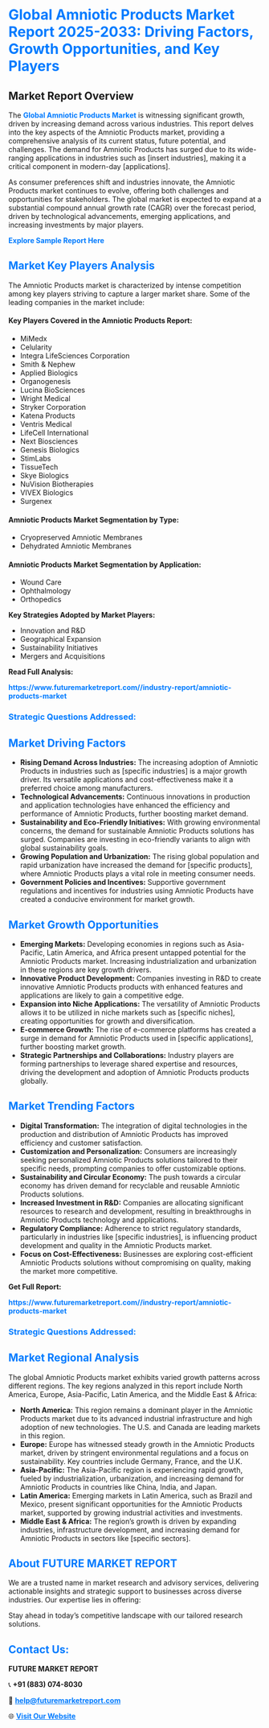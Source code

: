 <h1 style="color: #007BFF;">Global Amniotic Products Market Report 2025-2033: Driving Factors, Growth Opportunities, and Key Players</h1>

<section id="overview">
<h2>Market Report Overview</h2>
<p>The <a href="https://www.futuremarketreport.com//industry-report/amniotic-products-market" style="color: #007BFF; text-decoration: none;"><strong>Global Amniotic Products Market</strong></a> is witnessing significant growth, driven by increasing demand across various industries. This report delves into the key aspects of the Amniotic Products market, providing a comprehensive analysis of its current status, future potential, and challenges. The demand for Amniotic Products has surged due to its wide-ranging applications in industries such as [insert industries], making it a critical component in modern-day [applications].</p>
<p>As consumer preferences shift and industries innovate, the Amniotic Products market continues to evolve, offering both challenges and opportunities for stakeholders. The global market is expected to expand at a substantial compound annual growth rate (CAGR) over the forecast period, driven by technological advancements, emerging applications, and increasing investments by major players.</p>
</section>

<section id="overview">
<p><a href="https://www.futuremarketreport.com//request-sample/reportId=78696" style="color: #007BFF; text-decoration: none;"><strong>Explore Sample Report Here</strong></a></p>
</section>

<section id="key-players">
<h2 style="color: #007BFF;">Market Key Players Analysis</h2>
<p>The Amniotic Products market is characterized by intense competition among key players striving to capture a larger market share. Some of the leading companies in the market include:</p>
<h4>Key Players Covered in the Amniotic Products Report:</h4>
<ul><li>MiMedx</li><li>Celularity</li><li>Integra LifeSciences Corporation</li><li>Smith &amp; Nephew</li><li>Applied Biologics</li><li>Organogenesis</li><li>Lucina BioSciences</li><li>Wright Medical</li><li>Stryker Corporation</li><li>Katena Products</li><li>Ventris Medical</li><li>LifeCell International</li><li>Next Biosciences</li><li>Genesis Biologics</li><li>StimLabs</li><li>TissueTech</li><li>Skye Biologics</li><li>NuVision Biotherapies</li><li>VIVEX Biologics</li><li>Surgenex</li></ul>
<h4>Amniotic Products Market Segmentation by Type:</h4>
<ul><li>Cryopreserved Amniotic Membranes</li><li>Dehydrated Amniotic Membranes</li></ul>

<h4>Amniotic Products Market Segmentation by Application:</h4>
<ul><li>Wound Care</li><li>Ophthalmology</li><li>Orthopedics</li></ul>
<p><strong>Key Strategies Adopted by Market Players:</strong></p>
<ul>
<li>Innovation and R&D</li>
<li>Geographical Expansion</li>
<li>Sustainability Initiatives</li>
<li>Mergers and Acquisitions</li>
</ul>
</section>

<section>
<p><strong>Read Full Analysis: </strong></p><a href="https://www.futuremarketreport.com//industry-report/amniotic-products-market" style="color: #007BFF; text-decoration: none;"><strong>https://www.futuremarketreport.com//industry-report/amniotic-products-market</strong></a>
<h3 style="color: #007BFF;">Strategic Questions Addressed:</h3>
</section>

<section id="driving-factors">
<h2 style="color: #007BFF;">Market Driving Factors</h2>
<ul>
<li><strong>Rising Demand Across Industries:</strong> The increasing adoption of Amniotic Products in industries such as [specific industries] is a major growth driver. Its versatile applications and cost-effectiveness make it a preferred choice among manufacturers.</li>
<li><strong>Technological Advancements:</strong> Continuous innovations in production and application technologies have enhanced the efficiency and performance of Amniotic Products, further boosting market demand.</li>
<li><strong>Sustainability and Eco-Friendly Initiatives:</strong> With growing environmental concerns, the demand for sustainable Amniotic Products solutions has surged. Companies are investing in eco-friendly variants to align with global sustainability goals.</li>
<li><strong>Growing Population and Urbanization:</strong> The rising global population and rapid urbanization have increased the demand for [specific products], where Amniotic Products plays a vital role in meeting consumer needs.</li>
<li><strong>Government Policies and Incentives:</strong> Supportive government regulations and incentives for industries using Amniotic Products have created a conducive environment for market growth.</li>
</ul>
</section>

<section id="growth-opportunities">
<h2 style="color: #007BFF;">Market Growth Opportunities</h2>
<ul>
<li><strong>Emerging Markets:</strong> Developing economies in regions such as Asia-Pacific, Latin America, and Africa present untapped potential for the Amniotic Products market. Increasing industrialization and urbanization in these regions are key growth drivers.</li>
<li><strong>Innovative Product Development:</strong> Companies investing in R&D to create innovative Amniotic Products products with enhanced features and applications are likely to gain a competitive edge.</li>
<li><strong>Expansion into Niche Applications:</strong> The versatility of Amniotic Products allows it to be utilized in niche markets such as [specific niches], creating opportunities for growth and diversification.</li>
<li><strong>E-commerce Growth:</strong> The rise of e-commerce platforms has created a surge in demand for Amniotic Products used in [specific applications], further boosting market growth.</li>
<li><strong>Strategic Partnerships and Collaborations:</strong> Industry players are forming partnerships to leverage shared expertise and resources, driving the development and adoption of Amniotic Products products globally.</li>
</ul>
</section>

<section id="trending-factors">
<h2 style="color: #007BFF;">Market Trending Factors</h2>
<ul>
<li><strong>Digital Transformation:</strong> The integration of digital technologies in the production and distribution of Amniotic Products has improved efficiency and customer satisfaction.</li>
<li><strong>Customization and Personalization:</strong> Consumers are increasingly seeking personalized Amniotic Products solutions tailored to their specific needs, prompting companies to offer customizable options.</li>
<li><strong>Sustainability and Circular Economy:</strong> The push towards a circular economy has driven demand for recyclable and reusable Amniotic Products solutions.</li>
<li><strong>Increased Investment in R&D:</strong> Companies are allocating significant resources to research and development, resulting in breakthroughs in Amniotic Products technology and applications.</li>
<li><strong>Regulatory Compliance:</strong> Adherence to strict regulatory standards, particularly in industries like [specific industries], is influencing product development and quality in the Amniotic Products market.</li>
<li><strong>Focus on Cost-Effectiveness:</strong> Businesses are exploring cost-efficient Amniotic Products solutions without compromising on quality, making the market more competitive.</li>
</ul>
</section>

<section>
<p><strong>Get Full Report: </strong></p><a href="https://www.futuremarketreport.com//industry-report/amniotic-products-market" style="color: #007BFF; text-decoration: none;"><strong>https://www.futuremarketreport.com//industry-report/amniotic-products-market</strong></a>
<h3 style="color: #007BFF;">Strategic Questions Addressed:</h3>
</section>


<section id="regional-analysis">
<h2 style="color: #007BFF;">Market Regional Analysis</h2>
<p>The global Amniotic Products market exhibits varied growth patterns across different regions. The key regions analyzed in this report include North America, Europe, Asia-Pacific, Latin America, and the Middle East & Africa:</p>
<ul>
<li><strong>North America:</strong> This region remains a dominant player in the Amniotic Products market due to its advanced industrial infrastructure and high adoption of new technologies. The U.S. and Canada are leading markets in this region.</li>
<li><strong>Europe:</strong> Europe has witnessed steady growth in the Amniotic Products market, driven by stringent environmental regulations and a focus on sustainability. Key countries include Germany, France, and the U.K.</li>
<li><strong>Asia-Pacific:</strong> The Asia-Pacific region is experiencing rapid growth, fueled by industrialization, urbanization, and increasing demand for Amniotic Products in countries like China, India, and Japan.</li>
<li><strong>Latin America:</strong> Emerging markets in Latin America, such as Brazil and Mexico, present significant opportunities for the Amniotic Products market, supported by growing industrial activities and investments.</li>
<li><strong>Middle East & Africa:</strong> The region’s growth is driven by expanding industries, infrastructure development, and increasing demand for Amniotic Products in sectors like [specific sectors].</li>
</ul>
</section>

<footer>
<h2 style="color: #007BFF;">About FUTURE MARKET REPORT</h2>
<p>We are a trusted name in market research and advisory services, delivering actionable insights and strategic support to businesses across diverse industries. Our expertise lies in offering:</p>

<p>Stay ahead in today’s competitive landscape with our tailored research solutions.</p>

<h2 style="color: #007BFF;">Contact Us:</h2>
<p><strong>FUTURE MARKET REPORT</strong></p>
<p>📞 <strong>+91 (883) 074-8030</strong></p>
<p>📧 <strong><a href="mailto:help@futuremarketreport.com" style="color: #007BFF;">help@futuremarketreport.com</a></strong></p>
<p>🌐 <strong><a href="https://www.futuremarketreport.com/" style="color: #007BFF;">Visit Our Website</a></strong></p>
</footer>